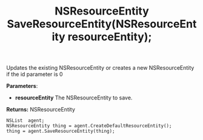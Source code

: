﻿---
uid: crmscript_ref_NSListAgent_SaveResourceEntity
title: NSResourceEntity SaveResourceEntity(NSResourceEntity resourceEntity);
intellisense: NSListAgent.SaveResourceEntity
keywords: NSListAgent, SaveResourceEntity
so.topic: reference
---
	  
Updates the existing NSResourceEntity or creates a new NSResourceEntity if the id parameter is 0
	  
**Parameters**:
 - **resourceEntity** The NSResourceEntity to save.

**Returns:** NSResourceEntity

```crmscript
NSList  agent;
NSResourceEntity thing = agent.CreateDefaultResourceEntity();
thing = agent.SaveResourceEntity(thing);
```

